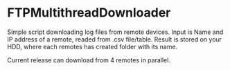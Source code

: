 # FTPMultithreadDownloader

Simple script downloading log files from remote devices. Input is Name and IP address of a remote, readed from .csv file/table. 
Result is stored on your HDD, where each remotes has created folder with its name.

Current release can download from 4 remotes in parallel. 
